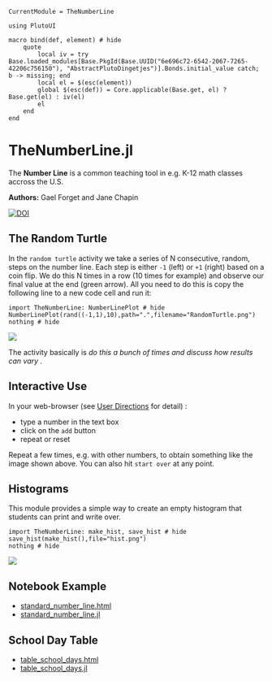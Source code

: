 ```@meta
CurrentModule = TheNumberLine

using PlutoUI

macro bind(def, element) # hide
    quote
        local iv = try Base.loaded_modules[Base.PkgId(Base.UUID("6e696c72-6542-2067-7265-42206c756150"), "AbstractPlutoDingetjes")].Bonds.initial_value catch; b -> missing; end
        local el = $(esc(element))
        global $(esc(def)) = Core.applicable(Base.get, el) ? Base.get(el) : iv(el)
        el
    end
end
```

# TheNumberLine.jl

The **Number Line** is a common teaching tool in e.g. K-12 math classes accross the U.S.

**Authors:** Gael Forget and Jane Chapin

[![DOI](https://zenodo.org/badge/293410387.svg)](https://zenodo.org/badge/latestdoi/293410387)

## The Random Turtle

In the `random turtle` activity we take a series of N consecutive, random, steps on the number line. Each step is either `-1` (left) or `+1` (right) based on a coin flip. We do this N times in a row (10 times for example) and observe our final value at the end (green arrow). All you need to do this is copy the following line to a new code cell and run it:

```@example
import TheNumberLine: NumberLinePlot # hide
NumberLinePlot(rand((-1,1),10),path=".",filename="RandomTurtle.png")
nothing # hide
```

![](RandomTurtle.png)

The activity basically is _do this a bunch of times and discuss how results can vary_
.

## Interactive Use

In your web-browser (see [User Directions](@ref) for detail) :

- type a number in the text box
- click on the `add` button
- repeat or reset

Repeat a few times, e.g. with other numbers, to obtain something like the image shown above. You can also hit `start over` at any point.

## Histograms

This module provides a simple way to create an empty histogram that students can print and write over.

```@example
import TheNumberLine: make_hist, save_hist # hide
save_hist(make_hist(),file="hist.png")
nothing # hide
```

![](hist.png)

## Notebook Example

- [standard\_number\_line.html](standard_number_line.html)
- [standard\_number\_line.jl](https://github.com/gaelforget/TheNumberLine.jl/blob/master/src/standard_number_line.jl)

## School Day Table

- [table\_school\_days.html](table_school_days.html)
- [table\_school\_days.jl](https://github.com/gaelforget/TheNumberLine.jl/blob/master/src/table_school_days.jl)

